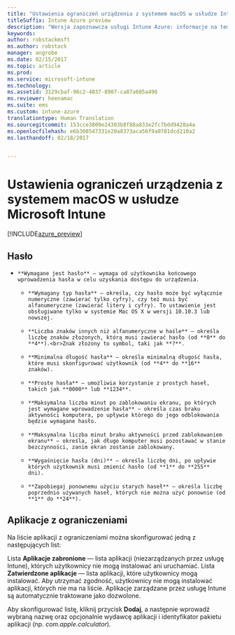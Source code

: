 ```yaml
---
title: "Ustawienia ograniczeń urządzenia z systemem macOS w usłudze Intune"
titleSuffix: Intune Azure preview
description: "Wersja zapoznawcza usługi Intune Azure: informacje na temat ustawień usługi Intune służących do kontrolowania ustawień i funkcji urządzeń z systemem macOS."
keywords: 
author: robstackmsft
ms.author: robstack
manager: angrobe
ms.date: 02/15/2017
ms.topic: article
ms.prod: 
ms.service: microsoft-intune
ms.technology: 
ms.assetid: 3129cbaf-96c2-4837-8907-ca87a605a496
ms.reviewer: heenamac
ms.suite: ems
ms.custom: intune-azure
translationtype: Human Translation
ms.sourcegitcommit: 153cce3809e24303b8f88a833e2fc7bdd9428a4a
ms.openlocfilehash: e6b308547331e20a8373aca56f9a0781dcd210a2
ms.lasthandoff: 02/18/2017


---
```


# <a name="macos-device-restriction-settings-in-microsoft-intune"></a>Ustawienia ograniczeń urządzenia z systemem macOS w usłudze Microsoft Intune

[!INCLUDE[azure_preview](../includes/azure_preview.md)]

## <a name="password"></a>Hasło
-     **Wymagane jest hasło** — wymaga od użytkownika końcowego wprowadzenia hasła w celu uzyskania dostępu do urządzenia.
    -     **Wymagany typ hasła** — określa, czy hasło może być wyłącznie numeryczne (zawierać tylko cyfry), czy też musi być alfanumeryczne (zawierać litery i cyfry). To ustawienie jest obsługiwane tylko w systemie Mac OS X w wersji 10.10.3 lub nowszej.
    -     **Liczba znaków innych niż alfanumeryczne w haśle** — określa liczbę znaków złożonych, którą musi zawierać hasło (od **0** do **4**).<br>Znak złożony to symbol, taki jak **?**.
    -     **Minimalna długość hasła** — określa minimalną długość hasła, które musi skonfigurować użytkownik (od **4** do **16** znaków).
    -     **Proste hasła** — umożliwia korzystanie z prostych haseł, takich jak **0000** lub **1234**.
    -     **Maksymalna liczba minut po zablokowaniu ekranu, po których jest wymagane wprowadzenie hasła** — określa czas braku aktywności komputera, po upływie którego do jego odblokowania będzie wymagane hasło.
    -     **Maksymalna liczba minut braku aktywności przed zablokowaniem ekranu** — określa, jak długo komputer musi pozostawać w stanie bezczynności, zanim ekran zostanie zablokowany.
    -     **Wygaśnięcie hasła (dni)** — określa liczbę dni, po upływie których użytkownik musi zmienić hasło (od **1** do **255** dni).
    -     **Zapobiegaj ponownemu użyciu starych haseł** — określa liczbę poprzednio używanych haseł, których nie można użyć ponownie (od **1** do **24**).

## <a name="restricted-apps"></a>Aplikacje z ograniczeniami

Na liście aplikacji z ograniczeniami można skonfigurować jedną z następujących list:

Lista **Aplikacje zabronione** — lista aplikacji (niezarządzanych przez usługę Intune), których użytkownicy nie mogą instalować ani uruchamiać.
Lista **Zatwierdzone aplikacje** — lista aplikacji, które użytkownicy mogą instalować. Aby utrzymać zgodność, użytkownicy nie mogą instalować aplikacji, których nie ma na liście. Aplikacje zarządzane przez usługę Intune są automatycznie traktowane jako dozwolone.

Aby skonfigurować listę, kliknij przycisk **Dodaj**, a następnie wprowadź wybraną nazwę oraz opcjonalnie wydawcę aplikacji i identyfikator pakietu aplikacji (np. *com.apple.calculator*).



